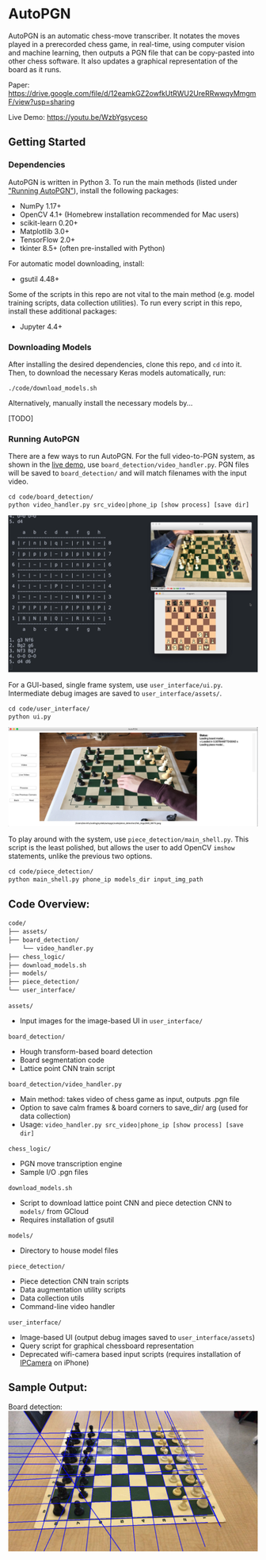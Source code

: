 # AutoPGN

AutoPGN is an automatic chess-move transcriber. It notates the moves played in a prerecorded chess game, in real-time, using computer vision and machine learning, then outputs a PGN file that can be copy-pasted into other chess software. It also updates a graphical representation of the board as it runs.

Paper: https://drive.google.com/file/d/12eamkGZ2owfkUtRWU2UreRRwwqyMmgmF/view?usp=sharing

Live Demo: https://youtu.be/WzbYgsyceso

## Getting Started

### Dependencies

AutoPGN is written in Python 3. To run the main methods (listed under ["Running AutoPGN"](#running-autopgn)), install the following packages:
 - NumPy 1.17+
 - OpenCV 4.1+ (Homebrew installation recommended for Mac users)
 - scikit-learn 0.20+
 - Matplotlib 3.0+
 - TensorFlow 2.0+
 - tkinter 8.5+ (often pre-installed with Python)

For automatic model downloading, install:
 - gsutil 4.48+

Some of the scripts in this repo are not vital to the main method (e.g. model training scripts, data collection utilities). To run every script in this repo, install these additional packages:
 - Jupyter 4.4+

### Downloading Models

After installing the desired dependencies, clone this repo, and `cd` into it. Then, to download the necessary Keras models automatically, run:
```
./code/download_models.sh
```

Alternatively, manually install the necessary models by...

[TODO]

### Running AutoPGN

There are a few ways to run AutoPGN. For the full video-to-PGN system, as shown in the [live demo](https://youtu.be/WzbYgsyceso), use `board_detection/video_handler.py`. PGN files will be saved to `board_detection/` and will match filenames with the input video.
```
cd code/board_detection/
python video_handler.py src_video|phone_ip [show process] [save dir]
```

![live_demo_thumbnail_2](readme_images/live_demo_thumbnail_2.png)

For a GUI-based, single frame system, use `user_interface/ui.py`. Intermediate debug images are saved to `user_interface/assets/`.
```
cd code/user_interface/
python ui.py
```

![ui_thumbnail_2](readme_images/ui_thumbnail.png)

To play around with the system, use `piece_detection/main_shell.py`. This script is the least polished, but allows the user to add OpenCV `imshow` statements, unlike the previous two options.
```
cd code/piece_detection/
python main_shell.py phone_ip models_dir input_img_path
```

## Code Overview:

```bash
code/
├── assets/
├── board_detection/
    └── video_handler.py
├── chess_logic/
├── download_models.sh
├── models/
├── piece_detection/
└── user_interface/
```

`assets/`
 - Input images for the image-based UI in `user_interface/`

`board_detection/`
 - Hough transform-based board detection
 - Board segmentation code
 - Lattice point CNN train script

`board_detection/video_handler.py`
 - Main method: takes video of chess game as input, outputs .pgn file
 - Option to save calm frames & board corners to save_dir/ arg (used for data collection)
 - Usage: `video_handler.py src_video|phone_ip [show process] [save dir]`

`chess_logic/`
 - PGN move transcription engine
 - Sample I/O .pgn files

`download_models.sh`
 - Script to download lattice point CNN and piece detection CNN to `models/` from GCloud
 - Requires installation of gsutil

`models/`
 - Directory to house model files

`piece_detection/`
 - Piece detection CNN train scripts
 - Data augmentation utility scripts
 - Data collection utils
 - Command-line video handler

`user_interface/`
 - Image-based UI (output debug images saved to `user_interface/assets`)
 - Query script for graphical chessboard representation
 - Deprecated wifi-camera based input scripts (requires installation of [IPCamera](https://apps.apple.com/us/app/ipcamera-high-end-networkcam/id570912928) on iPhone)

## Sample Output:

Board detection:
![board detection](readme_images/line_detect_1018.png)
